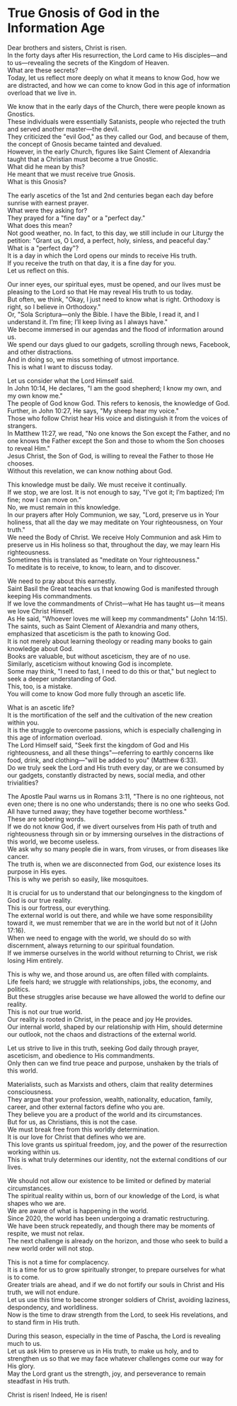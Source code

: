 # True Gnosis of God in the Information Age

Dear brothers and sisters, Christ is risen.  
In the forty days after His resurrection, the Lord came to His disciples—and to us—revealing the secrets of the Kingdom of Heaven.  
What are these secrets?  
Today, let us reflect more deeply on what it means to know God, how we are distracted, and how we can come to know God in this age of information overload that we live in.  

We know that in the early days of the Church, there were people known as Gnostics.  
These individuals were essentially Satanists, people who rejected the truth and served another master—the devil.  
They criticized the "evil God," as they called our God, and because of them, the concept of Gnosis became tainted and devalued.  
However, in the early Church, figures like Saint Clement of Alexandria taught that a Christian must become a true Gnostic.  
What did he mean by this?  
He meant that we must receive true Gnosis.  
What is this Gnosis?  

The early ascetics of the 1st and 2nd centuries began each day before sunrise with earnest prayer.  
What were they asking for?  
They prayed for a "fine day" or a "perfect day."  
What does this mean?  
Not good weather, no. In fact, to this day, we still include in our Liturgy the petition: "Grant us, O Lord, a perfect, holy, sinless, and peaceful day."  
What is a "perfect day"?  
It is a day in which the Lord opens our minds to receive His truth.  
If you receive the truth on that day, it is a fine day for you.  
Let us reflect on this.  

Our inner eyes, our spiritual eyes, must be opened, and our lives must be pleasing to the Lord so that He may reveal His truth to us today.  
But often, we think, "Okay, I just need to know what is right. Orthodoxy is right, so I believe in Orthodoxy."  
Or, "Sola Scriptura—only the Bible. I have the Bible, I read it, and I understand it. I’m fine; I’ll keep living as I always have."  
We become immersed in our agendas and the flood of information around us.  
We spend our days glued to our gadgets, scrolling through news, Facebook, and other distractions.  
And in doing so, we miss something of utmost importance.  
This is what I want to discuss today.  

Let us consider what the Lord Himself said.  
In John 10:14, He declares, "I am the good shepherd; I know my own, and my own know me."  
The people of God know God. This refers to kenosis, the knowledge of God.  
Further, in John 10:27, He says, "My sheep hear my voice."  
Those who follow Christ hear His voice and distinguish it from the voices of strangers.  
In Matthew 11:27, we read, "No one knows the Son except the Father, and no one knows the Father except the Son and those to whom the Son chooses to reveal Him."  
Jesus Christ, the Son of God, is willing to reveal the Father to those He chooses.  
Without this revelation, we can know nothing about God.  

This knowledge must be daily. We must receive it continually.  
If we stop, we are lost. It is not enough to say, "I’ve got it; I’m baptized; I’m fine; now I can move on."  
No, we must remain in this knowledge.  
In our prayers after Holy Communion, we say, "Lord, preserve us in Your holiness, that all the day we may meditate on Your righteousness, on Your truth."  
We need the Body of Christ. We receive Holy Communion and ask Him to preserve us in His holiness so that, throughout the day, we may learn His righteousness.  
Sometimes this is translated as "meditate on Your righteousness."  
To meditate is to receive, to know, to learn, and to discover.

We need to pray about this earnestly.  
Saint Basil the Great teaches us that knowing God is manifested through keeping His commandments.  
If we love the commandments of Christ—what He has taught us—it means we love Christ Himself.  
As He said, "Whoever loves me will keep my commandments" (John 14:15).  
The saints, such as Saint Clement of Alexandria and many others, emphasized that asceticism is the path to knowing God.  
It is not merely about learning theology or reading many books to gain knowledge about God.  
Books are valuable, but without asceticism, they are of no use.  
Similarly, asceticism without knowing God is incomplete.  
Some may think, "I need to fast, I need to do this or that," but neglect to seek a deeper understanding of God.  
This, too, is a mistake.  
You will come to know God more fully through an ascetic life.  

What is an ascetic life?  
It is the mortification of the self and the cultivation of the new creation within you.  
It is the struggle to overcome passions, which is especially challenging in this age of information overload.  
The Lord Himself said, "Seek first the kingdom of God and His righteousness, and all these things"—referring to earthly concerns like food, drink, and clothing—"will be added to you" (Matthew 6:33).  
Do we truly seek the Lord and His truth every day, or are we consumed by our gadgets, constantly distracted by news, social media, and other trivialities?  

The Apostle Paul warns us in Romans 3:11, "There is no one righteous, not even one; there is no one who understands; there is no one who seeks God. All have turned away; they have together become worthless."  
These are sobering words.  
If we do not know God, if we divert ourselves from His path of truth and righteousness through sin or by immersing ourselves in the distractions of this world, we become useless.  
We ask why so many people die in wars, from viruses, or from diseases like cancer.  
The truth is, when we are disconnected from God, our existence loses its purpose in His eyes.  
This is why we perish so easily, like mosquitoes.  

It is crucial for us to understand that our belongingness to the kingdom of God is our true reality.  
This is our fortress, our everything.  
The external world is out there, and while we have some responsibility toward it, we must remember that we are in the world but not of it (John 17:16).  
When we need to engage with the world, we should do so with discernment, always returning to our spiritual foundation.  
If we immerse ourselves in the world without returning to Christ, we risk losing Him entirely.  

This is why we, and those around us, are often filled with complaints.  
Life feels hard; we struggle with relationships, jobs, the economy, and politics.  
But these struggles arise because we have allowed the world to define our reality.  
This is not our true world.  
Our reality is rooted in Christ, in the peace and joy He provides.  
Our internal world, shaped by our relationship with Him, should determine our outlook, not the chaos and distractions of the external world.  

Let us strive to live in this truth, seeking God daily through prayer, asceticism, and obedience to His commandments.  
Only then can we find true peace and purpose, unshaken by the trials of this world.

Materialists, such as Marxists and others, claim that reality determines consciousness.  
They argue that your profession, wealth, nationality, education, family, career, and other external factors define who you are.  
They believe you are a product of the world and its circumstances.  
But for us, as Christians, this is not the case.  
We must break free from this worldly determination.  
It is our love for Christ that defines who we are.  
This love grants us spiritual freedom, joy, and the power of the resurrection working within us.  
This is what truly determines our identity, not the external conditions of our lives.  

We should not allow our existence to be limited or defined by material circumstances.  
The spiritual reality within us, born of our knowledge of the Lord, is what shapes who we are.  
We are aware of what is happening in the world.  
Since 2020, the world has been undergoing a dramatic restructuring.  
We have been struck repeatedly, and though there may be moments of respite, we must not relax.  
The next challenge is already on the horizon, and those who seek to build a new world order will not stop.  

This is not a time for complacency.  
It is a time for us to grow spiritually stronger, to prepare ourselves for what is to come.  
Greater trials are ahead, and if we do not fortify our souls in Christ and His truth, we will not endure.  
Let us use this time to become stronger soldiers of Christ, avoiding laziness, despondency, and worldliness.  
Now is the time to draw strength from the Lord, to seek His revelations, and to stand firm in His truth.  

During this season, especially in the time of Pascha, the Lord is revealing much to us.  
Let us ask Him to preserve us in His truth, to make us holy, and to strengthen us so that we may face whatever challenges come our way for His glory.  
May the Lord grant us the strength, joy, and perseverance to remain steadfast in His truth.  

Christ is risen! Indeed, He is risen!

